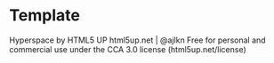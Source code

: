 # Template 

Hyperspace by HTML5 UP
	html5up.net | @ajlkn
	Free for personal and commercial use under the CCA 3.0 license (html5up.net/license)

